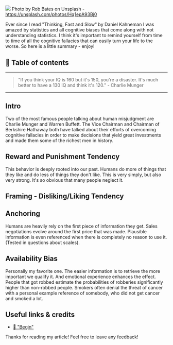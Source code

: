 # 

[<img src="https://images.unsplash.com/photo-1500667119810-2c9480a13ae6?w=2550">](
https://unsplash.com/photos/Hq1epA93Bj0)
Photo by Rob Bates on Unsplash - https://unsplash.com/photos/Hq1epA93Bj0

Ever since I read "Thinking, Fast and Slow" by Daniel Kahneman I was amazed by statistics and all cognitive biases that come along with not understanding statistics. I think it's important to remind yourself from time to time of all the cognitive fallacies that can easily turn your life to the worse. So here is a little summary - enjoy!


## 📄 Table of contents


---
>"If you think your IQ is 160 but it's 150, you're a disaster. It's much better to have a 130 IQ and think it's 120." - Charlie Munger
---

## Intro

Two of the most famous people talking about human misjudgment are Charlie Munger and Warren Buffett. The Vice Chairman and Chairman of Berkshire Hathaway both have talked about their efforts of overcoming cognitive fallacies in order to make decisions that yield great investments and made them some of the richest men in history. 

## Reward and Punishment Tendency

This behavior is deeply rooted into our past. Humans do more of things that they like and do less of things they don't like. This is very simply, but also very strong. It's so obvious that many people neglect it. 

## Framing - Disliking/Liking Tendency

## Anchoring 

Humans are heavily rely on the first piece of information they get. Sales negotiations evolve around the first price that was made. 
Plausible information is even referenced when there is completely no reason to use it. (Tested in questions about scales).

## Availability Bias

Personally my favorite one. The easier information is to retrieve the more important we qualify it. And emotional experience enhances the effect. 
People that got robbed estimate the probabilities of robberies significantly higher than non-robbed people. Smokers often denial the threat of cancer with a personal example reference of somebody, who did not get cancer and smoked a lot.

 



## Useful links & credits
- [📄 "Begin"](afgafgadgads)



Thanks for reading my article! Feel free to leave any feedback! 


<!-- Written by Daniel Deutsch (deudan1010@gmail.com) -->
